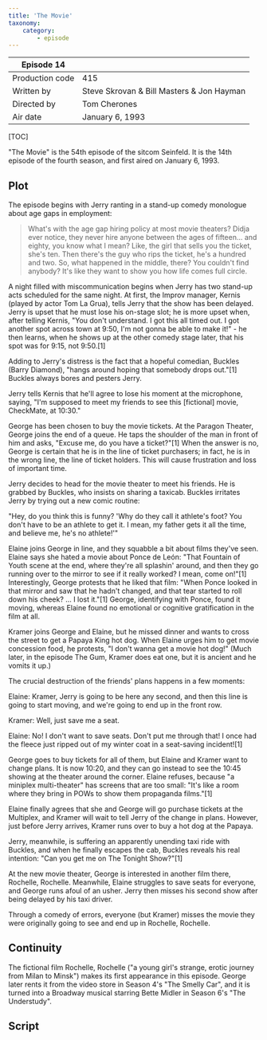 ```yaml
---
title: 'The Movie'
taxonomy:
    category:
        - episode
---
```


| Episode 14 | |
|-----------------|--------------------------------|
| Production code | 415                            |
| Written by      | Steve Skrovan & Bill Masters & Jon Hayman |
| Directed by     | Tom Cherones                   |
| Air date        | January 6, 1993                   |
[TOC]

"The Movie" is the 54th episode of the sitcom Seinfeld. It is the 14th episode of the fourth season, and first aired on January 6, 1993.

## Plot

The episode begins with Jerry ranting in a stand-up comedy monologue about age gaps in employment:

> What's with the age gap hiring policy at most movie theaters? Didja ever notice, they never hire anyone between the ages of fifteen... and eighty, you know what I mean? Like, the girl that sells you the ticket, she's ten. Then there's the guy who rips the ticket, he's a hundred and two. So, what happened in the middle, there? You couldn't find anybody? It's like they want to show you how life comes full circle.

A night filled with miscommunication begins when Jerry has two stand-up acts scheduled for the same night. At first, the Improv manager, Kernis (played by actor Tom La Grua), tells Jerry that the show has been delayed. Jerry is upset that he must lose his on-stage slot; he is more upset when, after telling Kernis, "You don't understand. I got this all timed out. I got another spot across town at 9:50, I'm not gonna be able to make it!" - he then learns, when he shows up at the other comedy stage later, that his spot was for 9:15, not 9:50.[1]

Adding to Jerry's distress is the fact that a hopeful comedian, Buckles (Barry Diamond), "hangs around hoping that somebody drops out."[1] Buckles always bores and pesters Jerry.

Jerry tells Kernis that he'll agree to lose his moment at the microphone, saying, "I'm supposed to meet my friends to see this [fictional] movie, CheckMate, at 10:30."

George has been chosen to buy the movie tickets. At the Paragon Theater, George joins the end of a queue. He taps the shoulder of the man in front of him and asks, "Excuse me, do you have a ticket?"[1] When the answer is no, George is certain that he is in the line of ticket purchasers; in fact, he is in the wrong line, the line of ticket holders. This will cause frustration and loss of important time.

Jerry decides to head for the movie theater to meet his friends. He is grabbed by Buckles, who insists on sharing a taxicab. Buckles irritates Jerry by trying out a new comic routine:

"Hey, do you think this is funny? 'Why do they call it athlete's foot? You don't have to be an athlete to get it. I mean, my father gets it all the time, and believe me, he's no athlete!'"

Elaine joins George in line, and they squabble a bit about films they've seen. Elaine says she hated a movie about Ponce de León: "That Fountain of Youth scene at the end, where they're all splashin' around, and then they go running over to the mirror to see if it really worked? I mean, come on!"[1] Interestingly, George protests that he liked that film: "When Ponce looked in that mirror and saw that he hadn't changed, and that tear started to roll down his cheek? ... I lost it."[1] George, identifying with Ponce, found it moving, whereas Elaine found no emotional or cognitive gratification in the film at all.

Kramer joins George and Elaine, but he missed dinner and wants to cross the street to get a Papaya King hot dog. When Elaine urges him to get movie concession food, he protests, "I don't wanna get a movie hot dog!" (Much later, in the episode The Gum, Kramer does eat one, but it is ancient and he vomits it up.)

The crucial destruction of the friends' plans happens in a few moments:

Elaine: Kramer, Jerry is going to be here any second, and then this line is going to start moving, and we're going to end up in the front row.

Kramer: Well, just save me a seat.

Elaine: No! I don't want to save seats. Don't put me through that! I once had the fleece just ripped out of my winter coat in a seat-saving incident![1]

George goes to buy tickets for all of them, but Elaine and Kramer want to change plans. It is now 10:20, and they can go instead to see the 10:45 showing at the theater around the corner. Elaine refuses, because "a miniplex multi-theater" has screens that are too small: "It's like a room where they bring in POWs to show them propaganda films."[1]

Elaine finally agrees that she and George will go purchase tickets at the Multiplex, and Kramer will wait to tell Jerry of the change in plans. However, just before Jerry arrives, Kramer runs over to buy a hot dog at the Papaya.

Jerry, meanwhile, is suffering an apparently unending taxi ride with Buckles, and when he finally escapes the cab, Buckles reveals his real intention: "Can you get me on The Tonight Show?"[1]

At the new movie theater, George is interested in another film there, Rochelle, Rochelle. Meanwhile, Elaine struggles to save seats for everyone, and George runs afoul of an usher. Jerry then misses his second show after being delayed by his taxi driver.

Through a comedy of errors, everyone (but Kramer) misses the movie they were originally going to see and end up in Rochelle, Rochelle.

## Continuity

The fictional film Rochelle, Rochelle ("a young girl's strange, erotic journey from Milan to Minsk") makes its first appearance in this episode. George later rents it from the video store in Season 4's "The Smelly Car", and it is turned into a Broadway musical starring Bette Midler in Season 6's "The Understudy".

## Script
